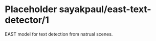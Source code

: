 # Placeholder sayakpaul/east-text-detector/1
EAST model for text detection from natrual scenes.

<!-- dataset: Multiple -->
<!-- module-type: object-detection -->
<!-- network-architecture: Other -->
<!-- fine-tunable: false -->
<!-- license: Apache-2.0 -->